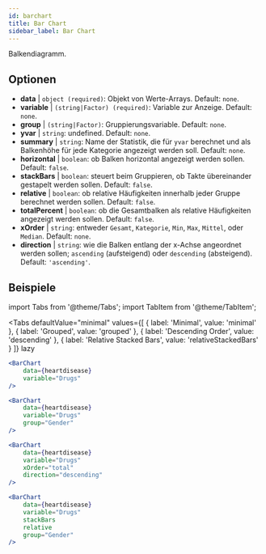 ```yaml
---
id: barchart
title: Bar Chart
sidebar_label: Bar Chart
---
```


Balkendiagramm.

## Optionen

* __data__ | `object (required)`: Objekt von Werte-Arrays. Default: `none`.
* __variable__ | `(string|Factor) (required)`: Variable zur Anzeige. Default: `none`.
* __group__ | `(string|Factor)`: Gruppierungsvariable. Default: `none`.
* __yvar__ | `string`: undefined. Default: `none`.
* __summary__ | `string`: Name der Statistik, die für `yvar` berechnet und als Balkenhöhe für jede Kategorie angezeigt werden soll. Default: `none`.
* __horizontal__ | `boolean`: ob Balken horizontal angezeigt werden sollen. Default: `false`.
* __stackBars__ | `boolean`: steuert beim Gruppieren, ob Takte übereinander gestapelt werden sollen. Default: `false`.
* __relative__ | `boolean`: ob relative Häufigkeiten innerhalb jeder Gruppe berechnet werden sollen. Default: `false`.
* __totalPercent__ | `boolean`: ob die Gesamtbalken als relative Häufigkeiten angezeigt werden sollen. Default: `false`.
* __xOrder__ | `string`: entweder `Gesamt`, `Kategorie`, `Min`, `Max`, `Mittel`, oder `Median`. Default: `none`.
* __direction__ | `string`: wie die Balken entlang der x-Achse angeordnet werden sollen; `ascending` (aufsteigend) oder `descending` (absteigend). Default: `'ascending'`.


## Beispiele

import Tabs from '@theme/Tabs';
import TabItem from '@theme/TabItem';

<Tabs
    defaultValue="minimal"
    values={[
        { label: 'Minimal', value: 'minimal' },
        { label: 'Grouped', value: 'grouped' },
        { label: 'Descending Order', value: 'descending' },
        { label: 'Relative Stacked Bars', value: 'relativeStackedBars' }
    ]}
    lazy
>

<TabItem value="minimal">

```jsx live
<BarChart 
    data={heartdisease} 
    variable="Drugs"
/>
```
</TabItem>

<TabItem value="grouped">

```jsx live
<BarChart 
    data={heartdisease} 
    variable="Drugs"
    group="Gender"
/>
```

</TabItem>

<TabItem value="descending">

```jsx live
<BarChart 
    data={heartdisease} 
    variable="Drugs"
    xOrder="total"
    direction="descending"
/>
```
</TabItem>

<TabItem value="relativeStackedBars">

```jsx live
<BarChart 
    data={heartdisease} 
    variable="Drugs"
    stackBars
    relative
    group="Gender"
/>
```
</TabItem>

</Tabs>
